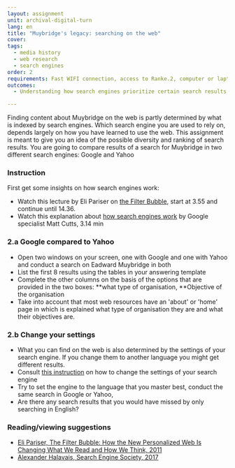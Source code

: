```yaml
---
layout: assignment
unit: archival-digital-turn
lang: en
title: "Muybridge's legacy: searching on the web"
cover:
tags:
  - media history
  - web research
  - search engines
order: 2
requirements: Fast WIFI connection, access to Ranke.2, computer or laptop, application on laptop or computer to view video,
outcomes:
  - Understanding how search engines prioritize certain search results 

---
```

Finding content about Muybridge on the web is partly determined by what is indexed by search engines. Which search engine you are used to rely on, depends largely on how you have learned to use the web. This assignment is meant to give you an idea of the possible diversity and ranking of search results. You are going to compare results of a search for Muybridge in two different search engines: Google and Yahoo
<!-- more -->

<!-- briefing-student -->
### Instruction
<!-- section-contents -->
First get some insights on how search engines work:
-  Watch this lecture by Eli Pariser on [the Filter Bubble](https://www.youtube.com/watch?v=Dua_UvR5mtI), start at 3.55 and continue until 14.36.
-  Watch this explanation about [how search engines work](https://www.youtube.com/watch?v=BNHR6IQJGZs) by Google specialist Matt Cutts, 3.14 min 

<!-- section -->
### 2.a Google compared to Yahoo
<!-- section-contents -->

- Open two windows on your screen, one with Google and one with Yahoo and conduct a search on Eadward Muybridge in both
- List the first 8 results using the tables in your answering template
- Complete the other columns on the basis of the options that are provided in the two boxes: **what type of organisation, 
  **Objective of the organisation 
- Take into account that most web resources have an 'about' or 'home' page in which is explained what type of organisation they are and    what their objectives are. 

<!-- section -->
### 2.b Change your settings
<!-- section-contents -->

- What you can find on the web is also determined by the settings of your search engine. If you change them to another language you might get different results.
- Consult [this instruction](https://docs.google.com/document/d/1ViUm0C3Ov1w5ut1O7uY0FoOyaQxw82hvTfkfN3ZfqeA/edit)  on how to change the settings of your search engine 
- Try to set the engine to the language that you master best, conduct the same search in Google or Yahoo, 
- Are there any search results that you would have missed by only searching in English?

<!-- section -->
### Reading/viewing  suggestions
<!-- section-contents -->
- [Eli Pariser, The Filter Bubble: How the New Personalized Web Is Changing What We Read and How We Think, 2011](https://books.google.nl/books/about/The_Filter_Bubble.html?id=wcalrOI1YbQC&redir_esc=y)
- [Alexander Halavais, Search Engine Society, 2017](https://books.google.nl/books?id=RLpADwAAQBAJ&printsec=frontcover&dq=how+do+search+engines+work&hl=nl&sa=X&ved=0ahUKEwjM_rDRz7DdAhUxMewKHdjBBLUQ6AEIRzAE)

<!-- briefing-teacher -->
